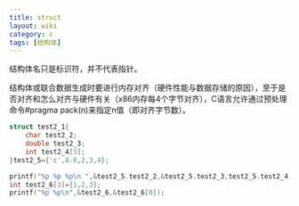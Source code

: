 ```yaml
---
title: struct
layout: wiki
category: c
tags: [结构体]
---
```


结构体名只是标识符，并不代表指针。

结构体或联合数据生成时要进行内存对齐（硬件性能与数据存储的原因），至于是否对齐和怎么对齐与硬件有关（x86内存每4个字节对齐），C语言允许通过预处理命令#pragma pack(n)来指定n值（即对齐字节数）。

~~~C
struct test2_1{
	char test2_2;
	double test2_3;
	int test2_4[3];
}test2_5={'c',8.0,2,3,4};

printf("%p %p %p\n ",&test2_5.test2_2,&test2_5.test2_3,test2_5.test2_4);
int test2_6[3]={1,2,3};
printf("%p %p\n",&test2_6,&test2_6[0]);
~~~
